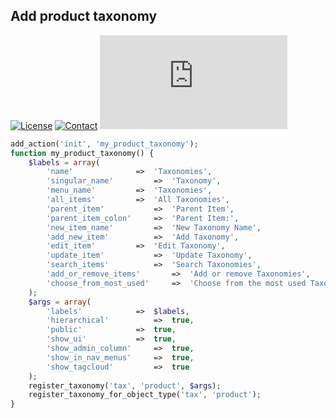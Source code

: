 ## Add product taxonomy
[![License](https://img.shields.io/github/license/dedewiweka/snippets?color=brightgreen)](https://github.com/dedewiweka/snippets/blob/main/LICENSE) [![Contact](https://img.shields.io/badge/contact-Dede%20Wiweka-orange)](https://dede.wiweka.com/development) ![File size](https://img.shields.io/github/size/dedewiweka/snippets/Woocommerce/add_product_taxonomy.md) 
```php
add_action('init', 'my_product_taxonomy');
function my_product_taxonomy() {
	$labels = array(
		'name'				=>	'Taxonomies',
		'singular_name'			=>	'Taxonomy',
		'menu_name'			=>	'Taxonomies',
		'all_items'			=>	'All Taxonomies',
		'parent_item'			=>	'Parent Item',
		'parent_item_colon'		=>	'Parent Item:',
		'new_item_name'			=>	'New Taxonomy Name',
		'add_new_item'			=>	'Add Taxonomy',
		'edit_item'			=>	'Edit Taxonomy',
		'update_item'			=>	'Update Taxonomy',
		'search_items'			=>	'Search Taxonomies',
		'add_or_remove_items'		=>	'Add or remove Taxonomies',
		'choose_from_most_used'		=>	'Choose from the most used Taxonomies'
	);
	$args = array(
		'labels'			=>	$labels,
		'hierarchical'			=>	true,
		'public'			=>	true,
		'show_ui'			=>	true,
		'show_admin_column'		=>	true,
		'show_in_nav_menus'		=>	true,
		'show_tagcloud'			=>	true
	);
	register_taxonomy('tax', 'product', $args);
	register_taxonomy_for_object_type('tax', 'product');
}
```